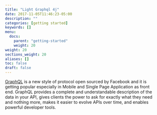 ```yaml
---
title: "Light Graphql 4j"
date: 2017-11-05T11:46:23-05:00
description: ""
categories: [getting started]
keywords: []
menu:
  docs:
    parent: "getting-started"
    weight: 20
weight: 20
sections_weight: 20
aliases: []
toc: false
draft: false
---
```


[GraphQL][] is a new style of protocol open sourced by Facebook and it is getting popular
especially in Mobile and Single Page Application as front end. GraphQL provides a complete 
and understandable description of the data in your API, gives clients the power to ask for 
exactly what they need and nothing more, makes it easier to evolve APIs over time, and 
enables powerful developer tools.


[GraphQL]: http://graphql.org/

